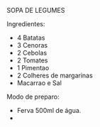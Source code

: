 SOPA DE LEGUMES

Ingredientes:

- 4 Batatas
- 3 Cenoras
- 2 Cebolas
- 2 Tomates
- 1 Pimentao
- 2 Colheres de margarinas
- Macarrao e Sal

Modo de preparo:

- Ferva 500ml de água.
- 
